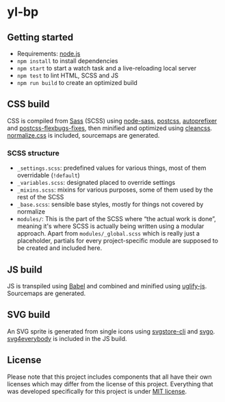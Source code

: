 # yl-bp

## Getting started

-   Requirements: [node.js](http://nodejs.org)
-   `npm install` to install dependencies
-   `npm start` to start a watch task and a live-reloading local server
-   `npm test` to lint HTML, SCSS and JS
-   `npm run build` to create an optimized build

## CSS build

CSS is compiled from [Sass](http://sass-lang.com) (SCSS) using [node-sass](https://www.npmjs.com/package/node-sass), [postcss](https://www.npmjs.com/package/postcss-cli), [autoprefixer](https://www.npmjs.com/package/autoprefixer) and [postcss-flexbugs-fixes](https://www.npmjs.com/package/postcss-flexbugs-fixes), then minified and optimized using [cleancss](https://www.npmjs.com/package/clean-css). [normalize.css](https://www.npmjs.com/package/node-normalize-scss) is included, sourcemaps are generated.

### SCSS structure

-   `_settings.scss`: predefined values for various things, most of them overridable (`!default`)
-   `_variables.scss`: designated placed to override settings
-   `_mixins.scss`: mixins for various purposes, some of them used by the rest of the SCSS
-   `_base.scss`: sensible base styles, mostly for things not covered by normalize
-   `modules/`: This is the part of the SCSS where “the actual work is done”, meaning it's where SCSS is actually being written using a modular approach. Apart from `modules/_global.scss` which is really just a placeholder, partials for every project-specific module are supposed to be created and included here.

## JS build

JS is transpiled using [Babel](https://babeljs.io) and combined and minified using [uglify-js](https://www.npmjs.com/package/uglify-js). Sourcemaps are generated.

## SVG build

An SVG sprite is generated from single icons using [svgstore-cli](https://github.com/svgstore/svgstore-cli) and [svgo](https://www.npmjs.com/package/svgo). [svg4everybody](https://www.npmjs.com/package/svg4everybody) is included in the JS build.

## License

Please note that this project includes components that all have their own licenses which may differ from the license of this project. Everything that was developed specifically for this project is under [MIT license](https://github.com/yellowled/yl-bp/blob/master/LICENSE.md).
